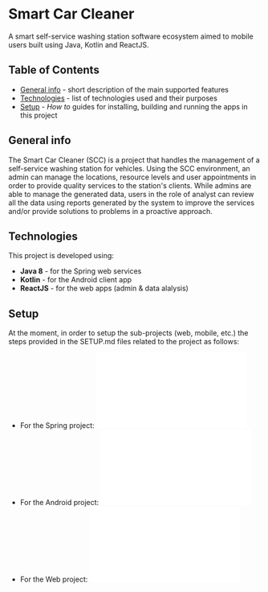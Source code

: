 # Smart Car Cleaner
A smart self-service washing station software ecosystem aimed to mobile users built using Java, Kotlin and ReactJS.

## Table of Contents
* [General info](#general-info) - short description of the main supported features
* [Technologies](#technologies) - list of technologies used and their purposes
* [Setup](#setup) - *How to* guides for installing, building and running the apps in this project

## General info
The Smart Car Cleaner (SCC) is a project that handles the management of a self-service washing station for vehicles. Using the SCC environment, an admin can manage the locations, resource levels and user appointments in order to provide quality services to the station's clients. While admins are able to manage the generated data, users in the role of analyst can review all the data using reports generated by the system to improve the services and/or provide solutions to problems in a proactive approach.

## Technologies
This project is developed using:
* **Java 8** - for the Spring web services
* **Kotlin** - for the Android client app
* **ReactJS** - for the web apps (admin & data alalysis)

## Setup
At the moment, in order to setup the sub-projects (web, mobile, etc.) the steps provided in the SETUP.md files related to the project as follows:
* For the Spring project: ![Spring Project SETUP.md](./backend/SETUP.md)
* For the Android project: ![Android Project SETUP.md](./android/SETUP.md)
* For the Web project: ![Web Project SETUP.md](./web/SETUP.md)
